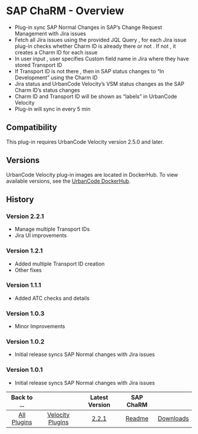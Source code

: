 
# SAP ChaRM - Overview

- Plug-in sync SAP Normal Changes in SAP’s Change Request Management with Jira issues
- Fetch all Jira issues using the provided JQL Query , for each Jira issue plug-in checks whether Charm ID is already there or not . If not , it creates a Charm ID for each issue 
- In user input , user specifies Custom field name in Jira where they have stored Transport ID 
- If Transport ID is not there , then in SAP status changes to “In Development” using the Charm ID
- Jira status and UrbanCode Velocity’s VSM status changes as the SAP Charm ID’s status changes 
- Charm ID and Transport ID will be shown as “labels” in UrbanCode Velocity
- Plug-in will sync in every 5 min


## Compatibility

This plug-in requires UrbanCode Velocity version 2.5.0 and later.

## Versions

UrbanCode Velocity plug-in images are located in DockerHub. To view available versions, see the [UrbanCode
DockerHub](https://hub.docker.com/r/urbancode/ucv-ext-bitbucket-cloud/tags).

## History

### Version 2.2.1

- Manage multiple Transport IDs
- Jira UI improvements

### Version 1.2.1

- Added multiple Transport ID creation
- Other fixes

### Version 1.1.1

- Added ATC checks and details

### Version 1.0.3

- Minor Improvements

### Version 1.0.2

- Initial release syncs SAP Normal changes with Jira issues

### Version 1.0.1

- Initial release syncs SAP Normal changes with Jira issues

|Back to ...||Latest Version|SAP ChaRM ||
| :---: | :---: | :---: | :---: | :---: | 
|[All Plugins](../../index.md)|[Velocity Plugins](../README.md)|[2.2.1](https://raw.githubusercontent.com/UrbanCode/IBM-UCV-PLUGINS/main/files/ucv-ext-sap-charm/ucv-ext-sap-charm:1.0.1.tar.7z.001)|[Readme](README.md)|[Downloads](downloads.md)|
